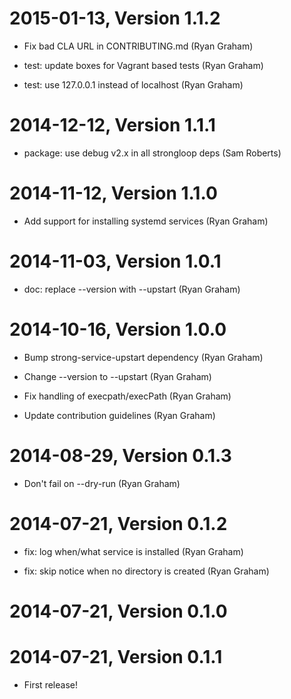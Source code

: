 2015-01-13, Version 1.1.2
=========================

 * Fix bad CLA URL in CONTRIBUTING.md (Ryan Graham)

 * test: update boxes for Vagrant based tests (Ryan Graham)

 * test: use 127.0.0.1 instead of localhost (Ryan Graham)


2014-12-12, Version 1.1.1
=========================

 * package: use debug v2.x in all strongloop deps (Sam Roberts)


2014-11-12, Version 1.1.0
=========================

 * Add support for installing systemd services (Ryan Graham)


2014-11-03, Version 1.0.1
=========================

 * doc: replace --version with --upstart (Ryan Graham)


2014-10-16, Version 1.0.0
=========================

 * Bump strong-service-upstart dependency (Ryan Graham)

 * Change --version to --upstart (Ryan Graham)

 * Fix handling of execpath/execPath (Ryan Graham)

 * Update contribution guidelines (Ryan Graham)


2014-08-29, Version 0.1.3
=========================

 * Don't fail on --dry-run (Ryan Graham)


2014-07-21, Version 0.1.2
=========================

 * fix: log when/what service is installed (Ryan Graham)

 * fix: skip notice when no directory is created (Ryan Graham)


2014-07-21, Version 0.1.0
=========================



2014-07-21, Version 0.1.1
=========================

 * First release!

